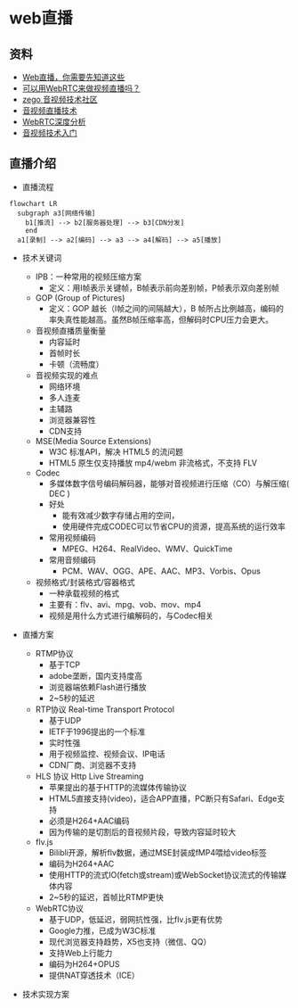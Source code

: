 # web直播

## 资料

- [Web直播，你需要先知道这些](https://zhuanlan.zhihu.com/p/44017260)
- [可以用WebRTC来做视频直播吗？](https://www.zhihu.com/question/25497090/answer/719167680)
- [zego 音视频技术社区](https://www.zhihu.com/column/c_1281633204223877120)
- [音视频直播技术](https://www.zhihu.com/column/garrylee)
- [WebRTC深度分析](https://www.zhihu.com/column/c_1242243228008693760)
- [音视频技术入门](http://www.52im.net/thread-1620-1-1.html)

## 直播介绍

- 直播流程

```mermaid
flowchart LR
  subgraph a3[网络传输]
    b1[推流] --> b2[服务器处理] --> b3[CDN分发]
    end
  a1[录制] --> a2[编码] --> a3 --> a4[解码] --> a5[播放]
```

- 技术关键词
  - IPB：一种常用的视频压缩方案
    - 定义：用I帧表示关键帧，B帧表示前向差别帧，P帧表示双向差别帧
  - GOP (Group of Pictures)
    - 定义：GOP 越长（I帧之间的间隔越大），B 帧所占比例越高，编码的率失真性能越高。虽然B帧压缩率高，但解码时CPU压力会更大。
  - 音视频直播质量衡量
    - 内容延时
    - 首帧时长
    - 卡顿（流畅度）
  - 音视频实现的难点
    - 网络环境
    - 多人连麦
    - 主辅路
    - 浏览器兼容性
    - CDN支持
  - MSE(Media Source Extensions)
    - W3C 标准API，解决 HTML5 的流问题
    - HTML5 原生仅支持播放 mp4/webm 非流格式，不支持 FLV
  - Codec
    - 多媒体数字信号编码解码器，能够对音视频进行压缩（CO）与解压缩( DEC )
    - 好处
      - 能有效减少数字存储占用的空间，
      - 使用硬件完成CODEC可以节省CPU的资源，提高系统的运行效率
    - 常用视频编码
      - MPEG、H264、RealVideo、WMV、QuickTime
    - 常用音频编码
      - PCM、WAV、OGG、APE、AAC、MP3、Vorbis、Opus
  - 视频格式/封装格式/容器格式
    - 一种承载视频的格式
    - 主要有：flv、avi、mpg、vob、mov、mp4
    - 视频是用什么方式进行编解码的，与Codec相关

- 直播方案
  - RTMP协议
    - 基于TCP
    - adobe垄断，国内支持度高
    - 浏览器端依赖Flash进行播放
    - 2~5秒的延迟
  - RTP协议 Real-time Transport Protocol
    - 基于UDP
    - IETF于1996提出的一个标准
    - 实时性强
    - 用于视频监控、视频会议、IP电话
    - CDN厂商、浏览器不支持
  - HLS 协议 Http Live Streaming
    - 苹果提出的基于HTTP的流媒体传输协议
    - HTML5直接支持(video)，适合APP直播，PC断只有Safari、Edge支持
    - 必须是H264+AAC编码
    - 因为传输的是切割后的音视频片段，导致内容延时较大
  - flv.js
    - Bilibli开源，解析flv数据，通过MSE封装成fMP4喂给video标签
    - 编码为H264+AAC
    - 使用HTTP的流式IO(fetch或stream)或WebSocket协议流式的传输媒体内容
    - 2~5秒的延迟，首帧比RTMP更快
  - WebRTC协议
    - 基于UDP，低延迟，弱网抗性强，比flv.js更有优势
    - Google力推，已成为W3C标准
    - 现代浏览器支持趋势，X5也支持（微信、QQ）
    - 支持Web上行能力
    - 编码为H264+OPUS
    - 提供NAT穿透技术（ICE）

- 技术实现方案
